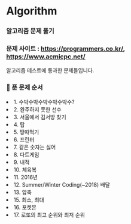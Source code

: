 
# Algorithm
### 알고리즘 문제 풀기
### 문제 사이트 : https://programmers.co.kr/, https://www.acmicpc.net/

알고리즘 테스트에 통과한 문제들입니다.
### :pushpin: 푼 문제 순서
<list>
  <li>1. 수박수박수박수박수박수?</li>
  <li>2. 완주하지 못한 선수</li>
  <li>3. 서울에서 김서방 찾기</li>
  <li>4. 탑</li>
  <li>5. 땅따먹기</li>
  <li>6. 프린터</li>
  <li>7. 같은 숫자는 싫어</li>
  <li>8. 다트게임</li>
  <li>9. 내적</li>
  <li>10. 체육복</li>
  <li>11. 2016년</li>
  <li>12. Summer/Winter Coding(~2018) 배달</li>
  <li>13. 압축</li>
  <li>15. 최소, 최대</li>
  <li>16. 포켓몬</li>
  <li>17. 로또의 최고 순위와 최저 순위</li>
</list>
 
